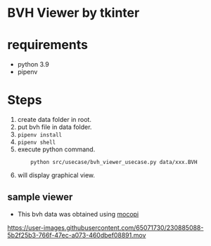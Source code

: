 # BVH Viewer by tkinter

# requirements
- python 3.9
- pipenv

# Steps
1. create data folder in root.
2. put bvh file in data folder.
3. `pipenv install`
4. `pipenv shell`
5. execute python command.
    ```commandline
        python src/usecase/bvh_viewer_usecase.py data/xxx.BVH
    ```
6. will display graphical view.

## sample viewer

- This bvh data was obtained using [mocopi](https://www.sony.jp/mocopi/)

https://user-images.githubusercontent.com/65071730/230885088-5b2f25b3-766f-47ec-a073-460dbef08891.mov
